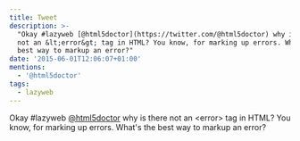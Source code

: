 ```yaml
---
title: Tweet
description: >-
  "Okay #lazyweb [@html5doctor](https://twitter.com/@html5doctor) why is there
  not an &lt;error&gt; tag in HTML? You know, for marking up errors. What's the
  best way to markup an error?"
date: '2015-06-01T12:06:07+01:00'
mentions:
  - '@html5doctor'
tags:
  - lazyweb
---
```

Okay #lazyweb [@html5doctor](https://twitter.com/@html5doctor) why is there not an &lt;error&gt; tag in HTML? You know, for marking up errors. What's the best way to markup an error?
